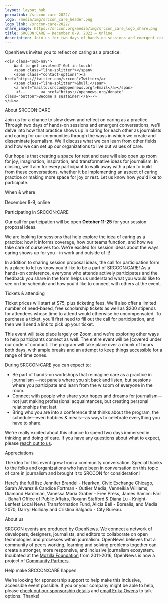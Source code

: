 ```yaml
---
layout: layout_hub
permalink: /srccon-care-2022/
logo: /media/img/srccon_care_header.png
logo_link: /srccon-care-2022/
share_image: https://srccon.org/media/img/srccon_care_logo_share.png
title: SRCCON:CARE — December 8-9, 2022 — Online
description: Join us for two days of hands-on sessions and emergent conversations to reflect on caring as a practice in journalism.
---
```


<div class="page-intro">
    <p class="big-type">OpenNews invites you to reflect on caring as a practice.</p>
    
    <div class="sub-nav">
        Want to get involved? Get in touch! 
        <span class="line-splitter"></span>
        <span class="contact-options"><a href="https://twitter.com/srccon">Twitter</a>
        <span class="line-splitter">&bull;</span>
        <a href="mailto:srccon@opennews.org">Email</a></span>
         <!--       <a href="https://opennews.org/donate" class="button">Become a sustainer!</a>-->
    </div>
    
</div>


<div class="page-divider"><span>About SRCCON:CARE</span></div>

Join us for a chance to slow down and reflect on caring as a practice. Through two days of hands-on sessions and emergent conversations, we'll delve into how that practice shows up in caring for each other as journalists and caring for our communities through the ways in which we create and disseminate journalism. We'll discuss what we can learn from other fields and how we can set up our organizations to live out values of care.

Our hope is that creating a space for rest and care will also open up room for joy, imagination, inspiration, and transformative ideas for journalism. In closing, we'll aim for every participant to walk away with a plan to build from these conversations, whether it be implementing an aspect of caring practice or making more space for joy or rest. Let us know how you'd like to participate.


<div class="page-divider"><span>When & where</span></div>

December 8-9, online


<div class="page-divider"><span>Participating in SRCCON:CARE</span></div>

Our call for participation will be open **October 11-25** for your session proposal ideas. 

We are looking for sessions that help explore the idea of caring as a practice: how it informs coverage, how our teams function, and how we take care of ourselves too. We're excited for session ideas about the ways caring shows up for you—in work and outside of it!

In addition to sharing session proposal ideas, the call for participation form is a place to let us know you'd like to be a part of SRCCON:CARE! As a hands-on conference, everyone who attends actively participates and the feedback you share in the form helps us understand what you would like to see on the schedule and how you'd like to connect with others at the event. 


<div id="tickets" class="page-divider"><span>Tickets & attending</span></div>

Ticket prices will start at $75, plus ticketing fees. We'll also offer a limited number of need-based, free scholarship tickets as well as $200 stipends for attendees whose time to attend would otherwise be uncompensated. To purchase a ticket, you'll first need to fill out the call for participation, and then we'll send a link to pick up your ticket. 

This event will take place largely on Zoom, and we're exploring other ways to help participants connect as well. The entire event will be [covered under our code of conduct. The program will take place over a chunk of hours both days, with ample breaks and an attempt to keep things accessible for a range of time zones. 

During SRCCON:CARE you can expect to:

* Be part of hands-on workshops that reimagine care as a practice in journalism —not panels where you sit back and listen, but sessions where you participate and learn from the wisdom of everyone in the room.
* Connect with people who share your hopes and dreams for journalism—not just making professional acquaintances, but creating personal relationships that last.
* Bring who you are into a conference that thinks about the program, the schedule—even hobbies & meals—as ways to celebrate everything you have to share.

We're really excited about this chance to spend two days immersed in thinking and doing of care. If you have any questions about what to expect, please [reach out to us](mailto:srccon@opennews.org).


<div id="tickets" class="page-divider"><span>Appreciations</span></div>

The idea for this event grew from a community conversation. Special thanks to the folks and organizations who have been in conversation on this topic of care in journalism and brought it to SRCCON for consideration! 

Here's the full list: Jennifer Brandel - Hearken, Civic Exchange Chicago, Sarah Alvarez & Candice Fortman - Outlier Media, Venneikia Williams, Diamond Hardiman, Vanessa Maria Graber - Free Press, James Samimi Farr - Baha'i Office of Public Affairs, Roxann Stafford & Diana Lu - Knight-Lenfest Local News Transformation Fund, Alicia Bell - Borealis, and Media 2070, Darryl Holliday and Cristina Salgado - City Bureau.

<div class="page-divider"><span>About us</span></div>

SRCCON events are produced by [OpenNews](https://opennews.org/). We connect a network of developers, designers, journalists, and editors to collaborate on open technologies and processes within journalism. OpenNews believes that a community of peers working, learning and solving problems together can create a stronger, more responsive, and inclusive journalism ecosystem. Incubated at the [Mozilla Foundation](https://www.mozilla.org/en-US/foundation/) from 2011-2016, OpenNews is now a project of [Community Partners](http://communitypartners.org/).

<div class="page-divider"><span>Help make SRCCON:CARE happen</span></div>

We're looking for sponsorship support to help make this inclusive, accessible event possible. If you or your company might be able to help, please [check out our sponsorship details](/sponsors/) and [email Erika Owens](mailto:erika@opennews.org) to talk options. Thanks!
